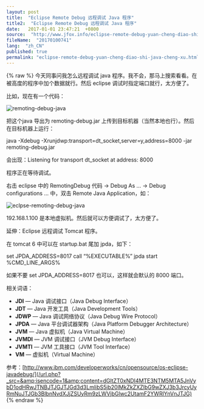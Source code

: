 ```yaml
---
layout: post
title:  "Eclipse Remote Debug 远程调试 Java 程序"
title2:  "Eclipse Remote Debug 远程调试 Java 程序"
date:   2017-01-01 23:47:21  +0800
source:  "http://www.jfox.info/eclipse-remote-debug-yuan-cheng-diao-shi-java-cheng-xu.html"
fileName:  "20170100741"
lang:  "zh_CN"
published: true
permalink: "eclipse-remote-debug-yuan-cheng-diao-shi-java-cheng-xu.html"
---
```

{% raw %}
今天同事问我怎么远程调试 java 程序。我不会，那马上搜索看看。在被高度的程序中加个数据就行。然后 eclipse 调试时指定端口就行，太方便了。

比如，现在有一个代码：

![remoting-debug-java](7f5b113.gif)

把这个java 导出为 remoting-debug.jar 上传到目标机器（当然本地也行）。然后在目标机器上运行：

java -Xdebug -Xrunjdwp:transport=dt_socket,server=y,address=8000 -jar remoting-debug.jar

会出现：Listening for transport dt_socket at address: 8000

程序正在等待调试。

右击 eclipse 中的 RemotingDebug 代码 -> Debug As … -> Debug configurations … 中，双击 Remote Java Application，如：

![eclpse-remoting-debug-java](000afbb.jpg)

192.168.1.100 是本地虚拟机。然后就可以方便调试了，太方便了。

延伸：Eclipse 远程调试 Tomcat 程序。

在 tomcat 6 中可以在 startup.bat 尾加 jpda，如下：

set JPDA_ADDRESS=8017
call “%EXECUTABLE%” jpda start %CMD_LINE_ARGS%

如果不要 set JPDA_ADDRESS=8017 也可以，这样就会默认的 8000 端口。

相关词语：

- **JDI** — Java 调试接口（Java Debug Interface）
- **JDT** — Java 开发工具（Java Development Tools）
- **JDWP** — Java 调试网络协议（Java Debug Wire Protocol）
- **JPDA** — Java 平台调试器架构（Java Platform Debugger Architecture）
- **JVM** — Java 虚拟机（Java Virtual Machine）
- **JVMDI** — JVM 调试接口（JVM Debug Interface）
- **JVMTI** — JVM 工具接口（JVM Tool Interface）
- **VM** — 虚拟机（Virtual Machine）

参考：[http://www.ibm.com/developerworks/cn/opensource/os-eclipse-javadebug/](/url.php?_src=&amp;isencode=1&amp;content=dGltZT0xNDI4MTE3NTM5MTA5JnVybD1odHRwJTNBJTJGJTJGd3d3LmlibS5jb20lMkZkZXZlbG9wZXJ3b3JrcyUyRmNuJTJGb3BlbnNvdXJjZSUyRm9zLWVjbGlwc2UtamF2YWRlYnVnJTJG)
{% endraw %}